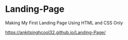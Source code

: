 # Landing-Page
Making My First Landing Page Using HTML and CSS Only


https://ankitsinghcool32.github.io/Landing-Page/
